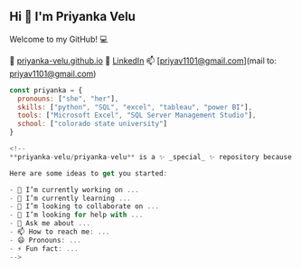 ## Hi 👋 I'm Priyanka Velu

Welcome to my GitHub! 💻

💌 [priyanka-velu.github.io](http://priyanka-velu.github.io)
💬 [LinkedIn](https://www.linkedin.com/in/priyanka-velu-916474202/)
📫 [priyav1101@gmail.com](mail to: priyav1101@gmail.com)

```javascript
const priyanka = {
  pronouns: ["she", "her"],
  skills: ["python", "SQL", "excel", "tableau", "power BI"],
  tools: ["Microsoft Excel", "SQL Server Management Studio"],
  school: ["colorado state university"]
}

<!--
**priyanka-velu/priyanka-velu** is a ✨ _special_ ✨ repository because its `README.md` (this file) appears on your GitHub profile.

Here are some ideas to get you started:

- 🔭 I’m currently working on ...
- 🌱 I’m currently learning ...
- 👯 I’m looking to collaborate on ...
- 🤔 I’m looking for help with ...
- 💬 Ask me about ...
- 📫 How to reach me: ...
- 😄 Pronouns: ...
- ⚡ Fun fact: ...
-->


